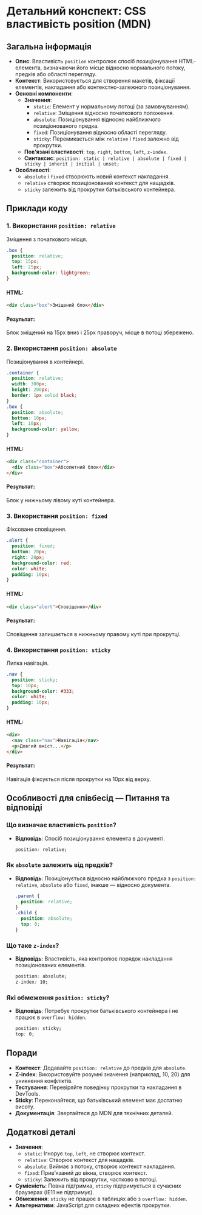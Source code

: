 # Детальний конспект: CSS властивість position (MDN)

## Загальна інформація

- **Опис**: Властивість `position` контролює спосіб позиціонування HTML-елемента, визначаючи його місце відносно нормального потоку, предків або області перегляду.
- **Контекст**: Використовується для створення макетів, фіксації елементів, накладання або контекстно-залежного позиціонування.
- **Основні компоненти**:
  - **Значення**:
    - `static`: Елемент у нормальному потоці (за замовчуванням).
    - `relative`: Зміщення відносно початкового положення.
    - `absolute`: Позиціонування відносно найближчого позиціонованого предка.
    - `fixed`: Позиціонування відносно області перегляду.
    - `sticky`: Перемикається між `relative` і `fixed` залежно від прокрутки.
  - **Пов’язані властивості**: `top`, `right`, `bottom`, `left`, `z-index`.
  - **Синтаксис**: `position: static | relative | absolute | fixed | sticky | inherit | initial | unset;`
- **Особливості**:
  - `absolute` і `fixed` створюють новий контекст накладання.
  - `relative` створює позиціонований контекст для нащадків.
  - `sticky` залежить від прокрутки батьківського контейнера.

## Приклади коду

### 1. Використання `position: relative`

Зміщення з початкового місця.

```css
.box {
  position: relative;
  top: 15px;
  left: 25px;
  background-color: lightgreen;
}
```

#### HTML:

```html
<div class="box">Зміщений блок</div>
```

#### Результат:

Блок зміщений на 15px вниз і 25px праворуч, місце в потоці збережено.

### 2. Використання `position: absolute`

Позиціонування в контейнері.

```css
.container {
  position: relative;
  width: 300px;
  height: 200px;
  border: 1px solid black;
}
.box {
  position: absolute;
  bottom: 10px;
  left: 10px;
  background-color: yellow;
}
```

#### HTML:

```html
<div class="container">
  <div class="box">Абсолютний блок</div>
</div>
```

#### Результат:

Блок у нижньому лівому куті контейнера.

### 3. Використання `position: fixed`

Фіксоване сповіщення.

```css
.alert {
  position: fixed;
  bottom: 20px;
  right: 20px;
  background-color: red;
  color: white;
  padding: 10px;
}
```

#### HTML:

```html
<div class="alert">Сповіщення</div>
```

#### Результат:

Сповіщення залишається в нижньому правому куті при прокрутці.

### 4. Використання `position: sticky`

Липка навігація.

```css
.nav {
  position: sticky;
  top: 10px;
  background-color: #333;
  color: white;
  padding: 10px;
}
```

#### HTML:

```html
<div>
  <nav class="nav">Навігація</nav>
  <p>Довгий вміст...</p>
</div>
```

#### Результат:

Навігація фіксується після прокрутки на 10px від верху.

## Особливості для співбесід — Питання та відповіді

### Що визначає властивість `position`?

- **Відповідь**: Спосіб позиціонування елемента в документі.
  ```css
  position: relative;
  ```

### Як `absolute` залежить від предків?

- **Відповідь**: Позиціонується відносно найближчого предка з `position: relative`, `absolute` або `fixed`, інакше — відносно документа.
  ```css
  .parent {
    position: relative;
  }
  .child {
    position: absolute;
    top: 0;
  }
  ```

### Що таке `z-index`?

- **Відповідь**: Властивість, яка контролює порядок накладання позиціонованих елементів.
  ```css
  position: absolute;
  z-index: 10;
  ```

### Які обмеження `position: sticky`?

- **Відповідь**: Потребує прокрутки батьківського контейнера і не працює в `overflow: hidden`.
  ```css
  position: sticky;
  top: 0;
  ```

## Поради

- **Контекст**: Додавайте `position: relative` до предків для `absolute`.
- **Z-index**: Використовуйте розумні значення (наприклад, 10, 20) для уникнення конфліктів.
- **Тестування**: Перевіряйте поведінку прокрутки та накладання в DevTools.
- **Sticky**: Переконайтеся, що батьківський елемент має достатню висоту.
- **Документація**: Звертайтеся до MDN для технічних деталей.

## Додаткові деталі

- **Значення**:
  - `static`: Ігнорує `top`, `left`, не створює контекст.
  - `relative`: Створює контекст для нащадків.
  - `absolute`: Виймає з потоку, створює контекст накладання.
  - `fixed`: Прив’язаний до вікна, створює контекст.
  - `sticky`: Залежить від прокрутки, частково в потоці.
- **Сумісність**: Повна підтримка, `sticky` підтримується в сучасних браузерах (IE11 не підтримує).
- **Обмеження**: `sticky` не працює в таблицях або з `overflow: hidden`.
- **Альтернативи**: JavaScript для складних ефектів прокрутки.
